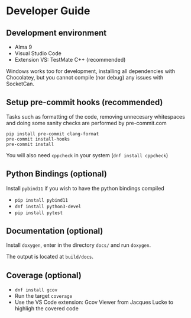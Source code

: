 
# Developer Guide

## Development environment

- Alma 9
- Visual Studio Code
- Extension VS: TestMate C++ (recommended)

Windows works too for development, installing all dependencies with Chocolatey, but you cannot
compile (nor debug) any issues with SocketCan.

## Setup pre-commit hooks (recommended)

Tasks such as formatting of the code, removing unnecesary whitespaces and doing some sanity checks are performed by pre-commit.com

```
pip install pre-commit clang-format
pre-commit install-hooks
pre-commit install
```

You will also need `cppcheck` in your system (`dnf install cppcheck`)

## Python Bindings (optional)

Install `pybind11` if you wish to have the python bindings compiled

- `pip install pybind11`
- `dnf install python3-devel`
- `pip install pytest`

## Documentation (optional)

Install `doxygen`, enter in the directory `docs/` and run `doxygen`.

The output is located at `build/docs`.

## Coverage (optional)

- `dnf install gcov`
- Run the target `coverage`
- Use the VS Code extension: Gcov Viewer from Jacques Lucke to highligh the covered code
